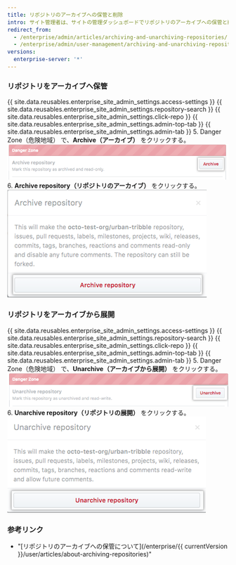 ```yaml
---
title: リポジトリのアーカイブへの保管と削除
intro: サイト管理者は、サイトの管理ダッシュボードでリポジトリのアーカイブへの保管と削除を行うことができます。
redirect_from:
  - /enterprise/admin/articles/archiving-and-unarchiving-repositories/
  - /enterprise/admin/user-management/archiving-and-unarchiving-repositories
versions:
  enterprise-server: '*'
---
```


### リポジトリをアーカイブへ保管
{{ site.data.reusables.enterprise_site_admin_settings.access-settings }}
{{ site.data.reusables.enterprise_site_admin_settings.repository-search }}
{{ site.data.reusables.enterprise_site_admin_settings.click-repo }}
{{ site.data.reusables.enterprise_site_admin_settings.admin-top-tab }}
{{ site.data.reusables.enterprise_site_admin_settings.admin-tab }}
5. Danger Zone（危険地域） で、**Archive（アーカイブ）** をクリックする。 ![アーカイブボタン](/assets/images/enterprise/site-admin-settings/repo-archive.png)
6. **Archive repository（リポジトリのアーカイブ）** をクリックする。 ![リポジトリをアーカイブへ保管するボタン](/assets/images/enterprise/site-admin-settings/repo-archive-confirm.png)

### リポジトリをアーカイブから展開
{{ site.data.reusables.enterprise_site_admin_settings.access-settings }}
{{ site.data.reusables.enterprise_site_admin_settings.repository-search }}
{{ site.data.reusables.enterprise_site_admin_settings.click-repo }}
{{ site.data.reusables.enterprise_site_admin_settings.admin-top-tab }}
{{ site.data.reusables.enterprise_site_admin_settings.admin-tab }}
5. Danger Zone（危険地域） で、**Unarchive（アーカイブから展開）** をクリックする。 ![アーカイブボタン](/assets/images/enterprise/site-admin-settings/repo-unarchive.png)
6. **Unarchive repository（リポジトリの展開）** をクリックする。 ![リポジトリをアーカイブへ保管するボタン](/assets/images/enterprise/site-admin-settings/repo-unarchive-confirm.png)

### 参考リンク
- "[リポジトリのアーカイブへの保管について](/enterprise/{{ currentVersion }}/user/articles/about-archiving-repositories)"
